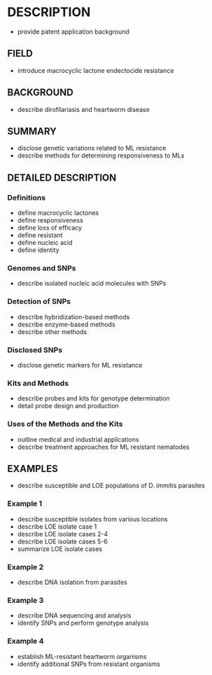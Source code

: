 # DESCRIPTION

- provide patent application background

## FIELD

- introduce macrocyclic lactone endectocide resistance

## BACKGROUND

- describe dirofilariasis and heartworm disease

## SUMMARY

- disclose genetic variations related to ML resistance
- describe methods for determining responsiveness to MLs

## DETAILED DESCRIPTION

### Definitions

- define macrocyclic lactones
- define responsiveness
- define loss of efficacy
- define resistant
- define nucleic acid
- define identity

### Genomes and SNPs

- describe isolated nucleic acid molecules with SNPs

### Detection of SNPs

- describe hybridization-based methods
- describe enzyme-based methods
- describe other methods

### Disclosed SNPs

- disclose genetic markers for ML resistance

### Kits and Methods

- describe probes and kits for genotype determination
- detail probe design and production

### Uses of the Methods and the Kits

- outline medical and industrial applications
- describe treatment approaches for ML resistant nematodes

## EXAMPLES

- describe susceptible and LOE populations of D. immitis parasites

### Example 1

- describe susceptible isolates from various locations
- describe LOE isolate case 1
- describe LOE isolate cases 2-4
- describe LOE isolate cases 5-6
- summarize LOE isolate cases

### Example 2

- describe DNA isolation from parasites

### Example 3

- describe DNA sequencing and analysis
- identify SNPs and perform genotype analysis

### Example 4

- establish ML-resistant heartworm organisms
- identify additional SNPs from resistant organisms


